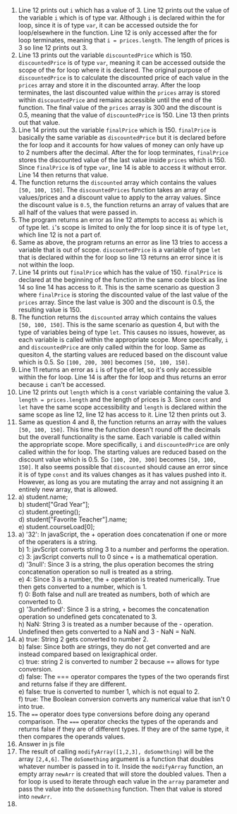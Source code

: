 1. Line 12 prints out `i` which has a value of 3. Line 12 prints out the value of the variable `i` which is of type var. Although `i` is declared within the for loop, since it is of type `var`, it can be accessed outside the for loop/elsewhere in the function. Line 12 is only accessed after the for loop terminates, meaning that `i = prices.length`. The length of prices is 3 so line 12 prints out 3.
2. Line 13 prints out the variable `discountedPrice` which is 150. `discountedPrice` is of type `var`, meaning it can be accessed outside the scope of the for loop where it is declared. The original purpose of `discountedPrice` is to calculate the discounted price of each value in the `prices` array and store it in the discounted array. After the loop terminates, the last discounted value within the `prices` array is stored within `discountedPrice` and remains accessible until the end of the function. The final value of the `prices` array is 300 and the discount is 0.5, meaning that the value of `discountedPrice` is 150. Line 13 then prints out that value.
3. Line 14 prints out the variable `finalPrice` which is 150. `finalPrice` is basically the same variable as `discountedPrice` but it is declared before the for loop and it accounts for how values of money can only have up to 2 numbers after the decimal. After the for loop terminates, `finalPrice` stores the discounted value of the last value inside `prices` which is 150. Since `finalPrice` is of type `var`, line 14 is able to access it without error. Line 14 then returns that value.
4. The function returns the `discounted` array which contains the values `[50, 100, 150]`. The `discountedPrices` function takes an array of values/prices and a discount value to apply to the array values. Since the discount value is `0.5`, the function returns an array of values that are all half of the values that were passed in.
5. The program returns an error as line 12 attempts to access a`i` which is of type let. `i`'s scope is limited to only the for loop since it is of type `let`, which line 12 is not a part of.
6. Same as above, the program returns an error as line 13 tries to access a variable that is out of scope. `discountedPrice` is a variable of type `let` that is declared within the for loop so line 13 returns an error since it is not within the loop.
7. Line 14 prints out `finalPrice` which has the value of 150. `finalPrice` is declared at the beginning of the function in the same code block as line 14 so line 14 has access to it. This is the same scenario as question 3 where  `finalPrice` is storing the discounted value of the last value of the `prices` array. Since the last value is 300 and the discount is 0.5, the resulting value is 150.
8. The function returns the `discounted` array which contains the values `[50, 100, 150]`. This is the same scenario as question 4, but with the type of variables being of type `let`. This causes no issues, however, as each variable is called within the appropriate scope. More specifically, `i` and `discountedPrice` are only called within the for loop. Same as quesiton 4, the starting values are reduced based on the discount value which is 0.5. So `[100, 200, 300]` becomes `[50, 100, 150]`.
9. Line 11 returns an error as `i` is of type of let, so it's only accessible within the for loop. Line 14 is after the for loop and thus returns an error because `i` can't be accessed.
10. Line 12 prints out `length` which is a `const` variable containing the value 3. `length = prices.length` and the length of prices is 3. Since `const` and `let` have the same scope accessibility and `length` is declared within the same scope as line 12, line 12 has access to it. Line 12 then prints out 3.
11. Same as question 4 and 8, the function returns an array with the values `[50, 100, 150]`. This time the function doesn't round off the decimals but the overall functionality is the same. Each variable is called within the appropriate scope. More specifically, `i` and `discountedPrice` are only called within the for loop. The starting values are reduced based on the discount value which is 0.5. So `[100, 200, 300]` becomes `[50, 100, 150]`. It also seems possible that `discounted` should cause an error since it is of type `const` and its values changes as it has values pushed into it. However, as long as you are mutating the array and not assigning it an entirely new array, that is allowed.
12. a) student.name;  
    b) student["Grad Year"];  
    c) student.greeting();  
    d) student["Favorite Teacher"].name;  
    e) student.courseLoad[0];  
13. a) '32': In javaScript, the + operation does concatenation if one or more of the operaters is a string.  
    b) 1: javScript converts string 3 to a number and performs the operation.  
    c) 3: javScript converts null to 0 since + is a mathematical operation.  
    d) '3null': Since 3 is a string, the plus operation becomes the string concatenation operation so null is treated as a string.  
    e) 4: Since 3 is a number, the + operation is treated numerically. True then gets converted to a number, which is 1.  
    f) 0: Both false and null are treated as numbers, both of which are converted to 0.  
    g) '3undefined': Since 3 is a string, + becomes the concatenation operation so undefined gets concatenated to 3.  
    h) NaN: String 3 is treated as a number because of the - operation. Undefined then gets converted to a NaN and 3 - NaN = NaN.  
14. a) true: String 2 gets converted to number 2.  
    b) false: Since both are strings, they do not get converted and are instead compared based on lexigraphical order.  
    c) true: string 2 is converted to number 2 because == allows for type conversion.  
    d) false: The === operator compares the types of the two operands first and returns false if they are different.  
    e) false: true is converted to number 1, which is not equal to 2.  
    f) true: The Boolean conversion converts any numerical value that isn't 0 into true.  
15. The `==` operator does type conversions before doing any operand comparison. The `===` operator checks the types of the operands and returns false if they are of different types. If they are of the same type, it then compares the operands values.
16. Answer in js file
17. The result of calling `modifyArray([1,2,3], doSomething)` will be the array `[2,4,6]`. The `doSomething` argument is a function that doubles whatever number is passed in to it. Inside the `modifyArray` function, an empty array `newArr` is created that will store the doubled values. Then a for loop is used to iterate through each value in the `array` parameter and pass the value into the `doSomething` function. Then that value is stored into `newArr`.
18. 

